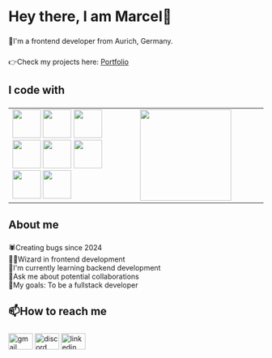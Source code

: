 <h1 align="left">Hey there, I am Marcel👋</h1>

###

<p align="left">📌I'm a frontend developer from Aurich, Germany.</p>

###

<p align="left">👉Check my projects here: <a href="https://marcelgoehn.de">Portfolio</a></p>

###

<h2 align="left">I code with</h2>

###

<table width="100%">
  <tr  width="100%">
    <td valign="top" width="50%">
      <!-- Icons -->
      <div>
        <img src="https://cdn.jsdelivr.net/gh/devicons/devicon/icons/html5/html5-original.svg" height="56" />
        <img src="https://cdn.jsdelivr.net/gh/devicons/devicon/icons/css3/css3-original.svg" height="56" />
        <img src="https://cdn.jsdelivr.net/gh/devicons/devicon/icons/bootstrap/bootstrap-original.svg" height="56" />
        <img src="https://cdn.jsdelivr.net/gh/devicons/devicon/icons/tailwindcss/tailwindcss-original-wordmark.svg" height="56" />
        <img src="https://cdn.jsdelivr.net/gh/devicons/devicon/icons/javascript/javascript-original.svg" height="56" />
        <img src="https://cdn.jsdelivr.net/gh/devicons/devicon/icons/typescript/typescript-original.svg" height="56" />
        <img src="https://cdn.jsdelivr.net/gh/devicons/devicon/icons/angularjs/angularjs-original.svg" height="56" />
        <img src="https://cdn.jsdelivr.net/gh/devicons/devicon/icons/firebase/firebase-plain.svg" height="56" />
      </div>
    </td>
    <td valign="top" width="50%">
      <!-- Stats -->
      <img src="https://github-readme-stats.vercel.app/api/top-langs?username=Marcel-Goehn&layout=compact&langs_count=5&theme=dracula&hide_border=false" height="180" />
    </td>
  </tr>
</table>

###

<h2 align="left">About me</h2>

###

<p align="left">🕷️Creating bugs since 2024<br>🧙‍♂️Wizard in frontend development<br>🔭I'm currently learning backend development<br>💬Ask me about potential collaborations<br>🎯My goals: To be a fullstack developer</p>

###

<h2 align="left">📫How to reach me</h2>

###

<div align="left">
  <a href="mailto:marcelgoehn@googlemail.com"><img src="https://raw.githubusercontent.com/maurodesouza/profile-readme-generator/master/src/assets/icons/social/gmail/default.svg" width="48" height="32" alt="gmail logo"/></a>
<a href="https://discord.com/users/659744178179407873"><img src="https://raw.githubusercontent.com/maurodesouza/profile-readme-generator/master/src/assets/icons/social/discord/default.svg" width="48" height="32" alt="discord logo"/></a>
<a href="https://www.linkedin.com/in/marcel-g%C3%B6hn-11b050353/"><img src="https://raw.githubusercontent.com/maurodesouza/profile-readme-generator/master/src/assets/icons/social/linkedin/default.svg" width="48" height="32" alt="linkedin logo"/></a>
</div>

###
